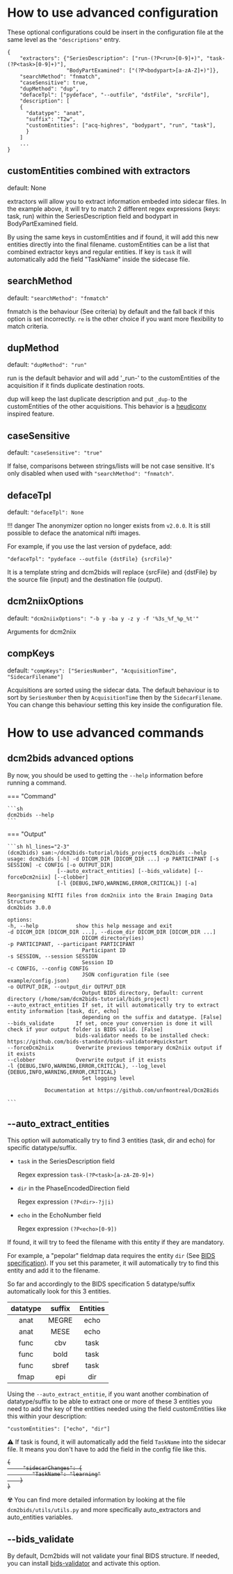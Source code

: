 # How to use advanced configuration

These optional configurations could be insert in the configuration file at the
same level as the `"descriptions"` entry.

```
{
    "extractors": {"SeriesDescription": ["run-(?P<run>[0-9]+)", "task-(?P<task>[0-9]+)"], 
                   "BodyPartExamined": ["(?P<bodypart>[a-zA-Z]+)"]},
    "searchMethod": "fnmatch",
    "caseSensitive": true,
    "dupMethod": "dup",
    "defaceTpl": ["pydeface", "--outfile", "dstFile", "srcFile"],
    "description": [
    {
      "datatype": "anat",
      "suffix": "T2w",
      "customEntities": ["acq-highres", "bodypart", "run", "task"],
      }
    ]
    ...
}
```

## customEntities combined with extractors

default: None

extractors will allow you to extract information embeded into sidecar files. 
In the example above, it will try to match 2 different regex expressions (keys: task, run) within the 
SeriesDescription field and bodypart in BodyPartExamined field.

By using the same keys in customEntities and if found, it will add this new entities directly into the final filename.
customEntities can be a list that combined extractor keys and regular entities. 
If key is `task` it will automatically add the field "TaskName" inside the sidecase file.

## searchMethod

default: `"searchMethod": "fnmatch"`

fnmatch is the behaviour (See criteria) by default and the fall back if this
option is set incorrectly. `re` is the other choice if you want more flexibility
to match criteria.

## dupMethod

default: `"dupMethod": "run"`

run is the default behavior and will add '_run-' to the customEntities of the acquisition
if it finds duplicate destination roots.

dup will keep the last duplicate description and put `_dup-`to the customEntities of the other acquisitions.
This behavior is a [heudiconv](https://heudiconv.readthedocs.io/en/latest/changes.html) inspired feature.

## caseSensitive

default: `"caseSensitive": "true"`

If false, comparisons between strings/lists will be not case sensitive. It's
only disabled when used with `"searchMethod": "fnmatch"`.

## defaceTpl

default: `"defaceTpl": None`

!!! danger The anonymizer option no longer exists from `v2.0.0`. It is still
possible to deface the anatomical nifti images.

For example, if you use the last version of pydeface, add:

`"defaceTpl": "pydeface --outfile {dstFile} {srcFile}"`

It is a template string and dcm2bids will replace {srcFile} and {dstFile} by the
source file (input) and the destination file (output).

## dcm2niixOptions

default: `"dcm2niixOptions": "-b y -ba y -z y -f '%3s_%f_%p_%t'"`

Arguments for dcm2niix

## compKeys

default: `"compKeys": ["SeriesNumber", "AcquisitionTime", "SidecarFilename"]`

Acquisitions are sorted using the sidecar data. The default behaviour is to sort
by `SeriesNumber` then by `AcquisitionTime` then by the `SidecarFilename`. You
can change this behaviour setting this key inside the configuration file.


# How to use advanced commands

## dcm2bids advanced options

By now, you should be used to getting the `--help` information before running a
command.

=== "Command"

    ```sh
    dcm2bids --help
    ```

=== "Output"

    ```sh hl_lines="2-3"
    (dcm2bids) sam:~/dcm2bids-tutorial/bids_project$ dcm2bids --help
    usage: dcm2bids [-h] -d DICOM_DIR [DICOM_DIR ...] -p PARTICIPANT [-s SESSION] -c CONFIG [-o OUTPUT_DIR]
                    [--auto_extract_entities] [--bids_validate] [--forceDcm2niix] [--clobber]
                    [-l {DEBUG,INFO,WARNING,ERROR,CRITICAL}] [-a]

    Reorganising NIfTI files from dcm2niix into the Brain Imaging Data Structure
    dcm2bids 3.0.0

    options:
    -h, --help            show this help message and exit
    -d DICOM_DIR [DICOM_DIR ...], --dicom_dir DICOM_DIR [DICOM_DIR ...]
                            DICOM directory(ies)
    -p PARTICIPANT, --participant PARTICIPANT
                            Participant ID
    -s SESSION, --session SESSION
                            Session ID
    -c CONFIG, --config CONFIG
                            JSON configuration file (see example/config.json)
    -o OUTPUT_DIR, --output_dir OUTPUT_DIR
                            Output BIDS directory, Default: current directory (/home/sam/dcm2bids-tutorial/bids_project)
    --auto_extract_entities If set, it will automatically try to extract entity information [task, dir, echo]
                            depending on the suffix and datatype. [False]
    --bids_validate       If set, once your conversion is done it will check if your output folder is BIDS valid. [False]
                          bids-validator needs to be installed check: https://github.com/bids-standard/bids-validator#quickstart
    --forceDcm2niix       Overwrite previous temporary dcm2niix output if it exists
    --clobber             Overwrite output if it exists
    -l {DEBUG,INFO,WARNING,ERROR,CRITICAL}, --log_level {DEBUG,INFO,WARNING,ERROR,CRITICAL}
                            Set logging level

                Documentation at https://github.com/unfmontreal/Dcm2Bids

    ```

## --auto_extract_entities

This option will automatically try to find 3 entities (task, dir and echo) for specific datatype/suffix.

* `task` in the SeriesDescription field

    Regex expression `task-(?P<task>[a-zA-Z0-9]+)`

* `dir` in the PhaseEncodedDirection field

    Regex expression `(?P<dir>-?j|i)`

* `echo` in the EchoNumber field 

    Regex expression `(?P<echo>[0-9])`

If found, it will try to feed the filename with this entity if they are mandatory.

For example, a "pepolar" fieldmap data requires the entity `dir` (See [BIDS specification](https://bids-specification.readthedocs.io/en/stable/04-modality-specific-files/01-magnetic-resonance-imaging-data.html#case-4-multiple-phase-encoded-directions-pepolar)). 
If you set this parameter, it will automatically try to find this entity and add it to the filename.

So far and accordingly to the BIDS specification 5 datatype/suffix automatically look for this 3 entities.

| datatype |  suffix | Entities |
|:--------:|:----------:|:--------:|
| anat | MEGRE | echo |
| anat | MESE | echo |
| func | cbv | task |
| func | bold | task |
| func | sbref | task |
| fmap | epi | dir |

Using the `--auto_extract_entitie`, if you want another combination of datatype/suffix to be able to 
extract one or more of these 3 entities you need to add the key of the entities needed using the field customEntities like this within your description:

```
"customEntities": ["echo", "dir"]
```

:warning: If task is found, it will automatically add the field `TaskName` into the sidecar file. 
It means you don't have to add the field in the config file like this.

<strike>

```
{
     "sidecarChanges": {
        "TaskName": "learning"
    }
}
```

</strike>
   
:radioactive: You can find more detailed information by looking at the file `dcm2bids/utils/utils.py` and 
more specifically auto_extractors and auto_entities variables.


## --bids_validate

By default, Dcm2bids will not validate your final BIDS structure.
If needed, you can install [bids-validator](https://github.com/bids-standard/bids-validator#quickstart) and activate this option.
